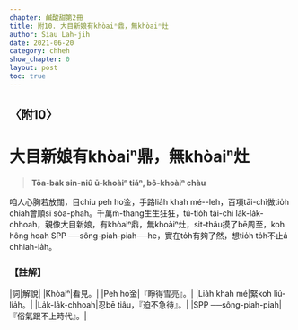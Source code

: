 ```yaml
---
chapter: 鹹酸甜第2冊
title: 附10. 大目新娘有khòaiⁿ鼎，無khòaiⁿ灶
author: Siau Lah-jih
date: 2021-06-20
category: chheh
show_chapter: 0
layout: post
toc: true
---
```


## 〈附10〉
# 大目新娘有khòaiⁿ鼎，無khòaiⁿ灶
> **Tōa-ba̍k sin-niû ū-khoàiⁿ tiáⁿ, bô-khoàiⁿ chàu**

咱人心胸若放闊，目chiu peh ho͘金，手路lia̍h khah mé--leh，百項tāi-chì做tio̍h chiah會順sī sòa-phah。千萬m̄-thang生生狂狂，tú-tio̍h tāi-chì la̍k-la̍k-chhoah，親像大目新娘，有khòaiⁿ鼎，無khoàiⁿ灶，sit-thâu摸了bē周至，koh hông hoah SPP ──sông-piah-piah──he，實在to̍h有夠了然，想tio̍h to̍h不止á chhiah-ia̍h。


### 【註解】

|詞|解說|
|Khòaiⁿ|看見。|
|Peh ho͘金|『睜得雪亮』。|
|Lia̍h khah mé|緊koh liú-lia̍h。|
|La̍k-la̍k-chhoah|忍bē tiâu，『迫不急待』。|
|SPP ──sông-piah-piah|『俗氣跟不上時代』。|
